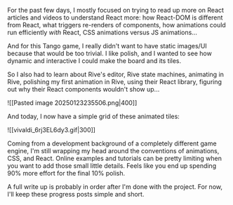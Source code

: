 For the past few days, I mostly focused on trying to read up more on React articles and videos to understand React more: how React-DOM is different from React, what triggers re-renders of components, how animations could run efficiently *with* React, CSS animations versus JS animations...

And for this Tango game, I really didn't want to have static images/UI because that would be too trivial. I like polish, and I wanted to see how dynamic and interactive I could make the board and its tiles.

So I also had to learn about Rive's editor, Rive state machines, animating in Rive, polishing my first animation in Rive, using their React library, figuring out why their React components wouldn't show up...

![[Pasted image 20250123235506.png|400]]

And today, I now have a simple grid of these animated tiles:

![[vivaldi_6rj3EL6dy3.gif|300]]

Coming from a development background of a completely different game engine, I'm still wrapping my head around the conventions of animations, CSS, and React. Online examples and tutorials can be pretty limiting when you want to add those small little details. Feels like you end up spending 90% more effort for the final 10% polish.

A full write up is probably in order after I'm done with the project. For now, I'll keep these progress posts simple and short.